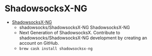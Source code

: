 # ShadowsocksX-NG
- [ShadowsocksX-NG](https://github.com/shadowsocks/ShadowsocksX-NG/)
  -  shadowsocks/ShadowsocksX-NG ShadowsocksX-NG
  - Next Generation of ShadowsocksX. Contribute to shadowsocks/ShadowsocksX-NG development by creating an account on GitHub.
  - `brew cask install shadowsocksx-ng`
